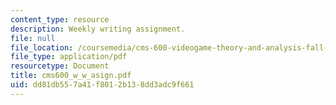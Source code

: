 ```yaml
---
content_type: resource
description: Weekly writing assignment.
file: null
file_location: /coursemedia/cms-600-videogame-theory-and-analysis-fall-2007/dd81db557a41f8012b138dd3adc9f661_cms600_w_w_asign.pdf
file_type: application/pdf
resourcetype: Document
title: cms600_w_w_asign.pdf
uid: dd81db55-7a41-f801-2b13-8dd3adc9f661
---
```

